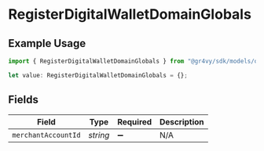 # RegisterDigitalWalletDomainGlobals

## Example Usage

```typescript
import { RegisterDigitalWalletDomainGlobals } from "@gr4vy/sdk/models/operations";

let value: RegisterDigitalWalletDomainGlobals = {};
```

## Fields

| Field               | Type                | Required            | Description         |
| ------------------- | ------------------- | ------------------- | ------------------- |
| `merchantAccountId` | *string*            | :heavy_minus_sign:  | N/A                 |